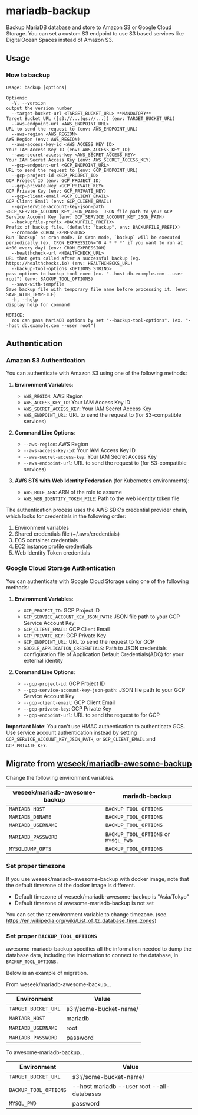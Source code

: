# mariadb-backup

Backup MariaDB database and store to Amazon S3 or Google Cloud Storage. You can set a custom S3 endpoint to use S3 based services like DigitalOcean Spaces instead of Amazon S3.

## Usage

### How to backup

```
Usage: backup [options]

Options:
  -V, --version                                                            output the version number
  --target-bucket-url <TARGET_BUCKET_URL> **MANDATORY**                    Target Bucket URL ([s3://...|gs://...]) (env: TARGET_BUCKET_URL)
  --aws-endpoint-url <AWS_ENDPOINT_URL>                                    URL to send the request to (env: AWS_ENDPOINT_URL)
  --aws-region <AWS_REGION>                                                AWS Region (env: AWS_REGION)
  --aws-access-key-id <AWS_ACCESS_KEY_ID>                                  Your IAM Access Key ID (env: AWS_ACCESS_KEY_ID)
  --aws-secret-access-key <AWS_SECRET_ACCESS_KEY>                          Your IAM Secret Access Key (env: AWS_SECRET_ACCESS_KEY)
  --gcp-endpoint-url <GCP_ENDPOINT_URL>                                    URL to send the request to (env: GCP_ENDPOINT_URL)
  --gcp-project-id <GCP_PROJECT_ID>                                        GCP Project ID (env: GCP_PROJECT_ID)
  --gcp-private-key <GCP_PRIVATE_KEY>                                      GCP Private Key (env: GCP_PRIVATE_KEY)
  --gcp-client-email <GCP_CLIENT_EMAIL>                                    GCP Client Email (env: GCP_CLIENT_EMAIL)
  --gcp-service-account-key-json-path <GCP_SERVICE_ACCOUNT_KEY_JSON_PATH>  JSON file path to your GCP Service Account Key (env: GCP_SERVICE_ACCOUNT_KEY_JSON_PATH)
  --backupfile-prefix <BACKUPFILE_PREFIX>                                  Prefix of backup file. (default: "backup", env: BACKUPFILE_PREFIX)
  --cronmode <CRON_EXPRESSION>                                             Run `backup` as cron mode. In Cron mode, `backup` will be executed periodically.(ex. CRON_EXPRESSION="0 4 * * *" if you want to run at 4:00 every day) (env: CRON_EXPRESSION)
  --healthcheck-url <HEALTHCHECK_URL>                                      URL that gets called after a successful backup (eg. https://healthchecks.io) (env: HEALTHCHECKS_URL)
  --backup-tool-options <OPTIONS_STRING>                                   pass options to backup tool exec (ex. "--host db.example.com --user root") (env: BACKUP_TOOL_OPTIONS)
  --save-with-tempfile                                                     Save backup file with temporary file name before processing it. (env: SAVE_WITH_TEMPFILE)
  -h, --help                                                               display help for command

NOTICE:
  You can pass MariaDB options by set "--backup-tool-options". (ex. "--host db.example.com --user root")
```

## Authentication

### Amazon S3 Authentication

You can authenticate with Amazon S3 using one of the following methods:

1. **Environment Variables**:
   - `AWS_REGION`: AWS Region
   - `AWS_ACCESS_KEY_ID`: Your IAM Access Key ID
   - `AWS_SECRET_ACCESS_KEY`: Your IAM Secret Access Key
   - `AWS_ENDPOINT_URL`: URL to send the request to (for S3-compatible services)

2. **Command Line Options**:
   - `--aws-region`: AWS Region
   - `--aws-access-key-id`: Your IAM Access Key ID
   - `--aws-secret-access-key`: Your IAM Secret Access Key
   - `--aws-endpoint-url`: URL to send the request to (for S3-compatible services)

3. **AWS STS with Web Identity Federation** (for Kubernetes environments):
   - `AWS_ROLE_ARN`: ARN of the role to assume
   - `AWS_WEB_IDENTITY_TOKEN_FILE`: Path to the web identity token file

The authentication process uses the AWS SDK's credential provider chain, which looks for credentials in the following order:
1. Environment variables
2. Shared credentials file (~/.aws/credentials)
3. ECS container credentials
4. EC2 instance profile credentials
5. Web Identity Token credentials

### Google Cloud Storage Authentication

You can authenticate with Google Cloud Storage using one of the following methods:

1. **Environment Variables**:
   - `GCP_PROJECT_ID`: GCP Project ID
   - `GCP_SERVICE_ACCOUNT_KEY_JSON_PATH`: JSON file path to your GCP Service Account Key
   - `GCP_CLIENT_EMAIL`: GCP Client Email
   - `GCP_PRIVATE_KEY`: GCP Private Key
   - `GCP_ENDPOINT_URL`: URL to send the request to for GCP
   - `GOOGLE_APPLICATION_CREDENTIALS`: Path to JSON credentials configuration file of Application Default Credentials(ADC) for your external identity

2. **Command Line Options**:
   - `--gcp-project-id`: GCP Project ID
   - `--gcp-service-account-key-json-path`: JSON file path to your GCP Service Account Key
   - `--gcp-client-email`: GCP Client Email
   - `--gcp-private-key`: GCP Private Key
   - `--gcp-endpoint-url`: URL to send the request to for GCP

**Important Note**: You can't use HMAC authentication to authenticate GCS. Use service account authentication instead by setting `GCP_SERVICE_ACCOUNT_KEY_JSON_PATH`, or `GCP_CLIENT_EMAIL` and `GCP_PRIVATE_KEY`.

## Migrate from [weseek/mariadb-awesome-backup](https://github.com/weseek/mariadb-awesome-backup)

Change the following environment variables.

| weseek/mariadb-awesome-backup | mariadb-backup |
| ----------------------------- | -------------- |
| `MARIADB_HOST` | `BACKUP_TOOL_OPTIONS` |
| `MARIADB_DBNAME` | `BACKUP_TOOL_OPTIONS` |
| `MARIADB_USERNAME` | `BACKUP_TOOL_OPTIONS` |
| `MARIADB_PASSWORD` | `BACKUP_TOOL_OPTIONS` or `MYSQL_PWD` |
| `MYSQLDUMP_OPTS` | `BACKUP_TOOL_OPTIONS` |

### Set proper timezone

If you use weseek/mariadb-awesome-backup with docker image, note that the default timezone of the docker image is different.

- Default timezone of weseek/mariadb-awesome-backup is "Asia/Tokyo"
- Default timezone of awesome-mariadb-backup is not set

You can set the `TZ` environment variable to change timezone. (see. https://en.wikipedia.org/wiki/List_of_tz_database_time_zones)

### Set proper `BACKUP_TOOL_OPTIONS`

awesome-mariadb-backup specifies all the information needed to dump the database data,
including the information to connect to the database, in `BACKUP_TOOL_OPTIONS`.

Below is an example of migration.

From weseek/mariadb-awesome-backup...

| Environment | Value |
| ----------------------------- | --- |
| `TARGET_BUCKET_URL` | s3://some-bucket-name/ |
| `MARIADB_HOST` | mariadb |
| `MARIADB_USERNAME` | root |
| `MARIADB_PASSWORD` | password |

To awesome-mariadb-backup...

| Environment | Value |
| ----------------------------- | --- |
| `TARGET_BUCKET_URL` | s3://some-bucket-name/ |
| `BACKUP_TOOL_OPTIONS` | --host mariadb --user root --all-databases |
| `MYSQL_PWD` | password |
